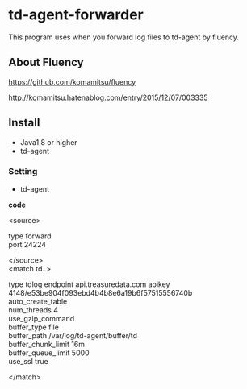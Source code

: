 # td-agent-forwarder

This program uses when you forward log files to td-agent by fluency.

## About Fluency
https://github.com/komamitsu/fluency

http://komamitsu.hatenablog.com/entry/2015/12/07/003335

## Install
- Java1.8 or higher
- td-agent

### Setting
- td-agent

**code**

\<source\>

  type forward  
  port 24224  

\</source\>  
\<match td.*.*\>    

  type tdlog
  endpoint api.treasuredata.com
  apikey 4148/e53be904f093ebd4b4b8e6a19b6f57515556740b  
  auto_create_table  
  num_threads 4  
  use_gzip_command  
  buffer_type file  
  buffer_path /var/log/td-agent/buffer/td  
  buffer_chunk_limit 16m  
  buffer_queue_limit 5000  
  use_ssl true  

\</match\>  

